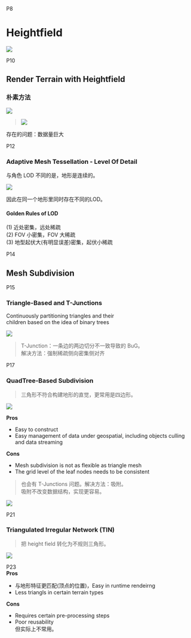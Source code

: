 P8    
# Heightfield

![](../assets/06-1-1.png)   

P10   
## Render Terrain with Heightfield

### 朴素方法

![](../assets/06-2.png)   

> ![](../assets/06-51.png)   

存在的问题：数据量巨大    

P12    
### Adaptive Mesh Tessellation - Level Of Detail     

与角色 LOD 不同的是，地形是连续的。  

![](../assets/06-3.png)   

因此在同一个地形里同时存在不同的LOD。  

#### Golden Rules of LOD

(1) 近处密集，远处稀疏    
(2) FOV 小密集，FOV 大稀疏    
(3) 地型起伏大(有明显误差)密集，起伏小稀疏     


P14   
## Mesh Subdivision 


P15   
### Triangle-Based and T-Junctions    

Continuously partitioning triangles and their    
children based on the idea of binary trees     

![](../assets/06-6.png)   
  
> T-Junction：一条边的两边切分不一致导致的 BuG。    
解决方法：强制稀疏侧向密集侧对齐    

P17    
### QuadTree-Based Subdivision

> 三角形不符合构建地形的直觉，更常用是四边形。 

![](../assets/06-7.png)   

**Pros**    
- Easy to construct     
- Easy management of data under geospatial, including objects culling and data streaming     

**Cons**    
- Mesh subdivision is not as flexible as triangle mesh    
- The grid level of the leaf nodes needs to be consistent   

> 也会有 T-Junctions 问题。解决方法：吸附。    
吸附不改变数据结构，实现更容易。       

![](../assets/06-8.png)      

P21    
### Triangulated Irregular Network (TIN)

> 把 height field 转化为不规则三角形。  

![](../assets/06-9.png)   
 
P23    
**Pros**   
- 与地形特征更匹配(顶点的位置)，Easy in runtime rendeirng   
- Less triangls in certain terrain types   

**Cons**    
- Requires certain pre-processing steps   
- Poor reusability   
但实际上不常用。  
